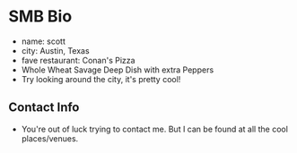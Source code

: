 # SMB Bio

- name: scott
- city: Austin, Texas
- fave restaurant: Conan's Pizza
 - Whole Wheat Savage Deep Dish with extra Peppers
- Try looking around the city, it's pretty cool!

## Contact Info
- You're out of luck trying to contact me. But I can be found at all the cool places/venues.
